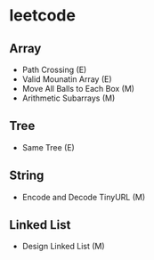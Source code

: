 # leetcode

## Array
 - Path Crossing (E)
 - Valid Mounatin Array (E)
 - Move All Balls to Each Box (M)
 - Arithmetic Subarrays (M)

## Tree
 - Same Tree (E)

## String
 - Encode and Decode TinyURL (M)
 
 ## Linked List
 - Design Linked List (M)
